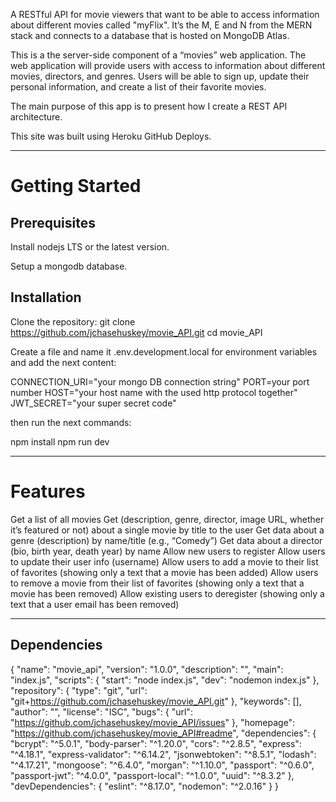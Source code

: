 A RESTful API for movie viewers that want to be able to access information about different movies called "myFlix". It’s the M, E and N from the MERN stack and connects to a database that is hosted on MongoDB Atlas.

This is a the server-side component of a “movies” web application. The web application will provide users with access to information about different movies, directors, and genres. Users will be able to sign up, update their personal information, and create a list of their favorite movies.

The main purpose of this app is to present how I create a REST API architecture.

This site was built using Heroku GitHub Deploys.

---

# Getting Started
## Prerequisites
Install nodejs LTS or the latest version.

Setup a mongodb database.

## Installation
Clone the repository:
 git clone https://github.com/jchasehuskey/movie_API.git
cd movie_API

Create a file and name it .env.development.local for environment variables and add the next content:

CONNECTION_URI="your mongo DB connection string"
PORT=your port number
HOST="your host name with the used http protocol together"
JWT_SECRET="your super secret code"

then run the next commands:

npm install
npm run dev

--- 

# Features
Get a list of all movies
Get (description, genre, director, image URL, whether it’s featured or not) about a single movie by title to the user
Get data about a genre (description) by name/title (e.g., “Comedy”)
Get data about a director (bio, birth year, death year) by name
Allow new users to register
Allow users to update their user info (username)
Allow users to add a movie to their list of favorites (showing only a text that a movie has been added)
Allow users to remove a movie from their list of favorites (showing only a text that a movie has been removed)
Allow existing users to deregister (showing only a text that a user email has been removed)

---

## Dependencies
{
  "name": "movie_api",
  "version": "1.0.0",
  "description": "",
  "main": "index.js",
  "scripts": {
    "start": "node index.js",
    "dev": "nodemon index.js"
  },
  "repository": {
    "type": "git",
    "url": "git+https://github.com/jchasehuskey/movie_API.git"
  },
  "keywords": [],
  "author": "",
  "license": "ISC",
  "bugs": {
    "url": "https://github.com/jchasehuskey/movie_API/issues"
  },
  "homepage": "https://github.com/jchasehuskey/movie_API#readme",
  "dependencies": {
    "bcrypt": "^5.0.1",
    "body-parser": "^1.20.0",
    "cors": "^2.8.5",
    "express": "^4.18.1",
    "express-validator": "^6.14.2",
    "jsonwebtoken": "^8.5.1",
    "lodash": "^4.17.21",
    "mongoose": "^6.4.0",
    "morgan": "^1.10.0",
    "passport": "^0.6.0",
    "passport-jwt": "^4.0.0",
    "passport-local": "^1.0.0",
    "uuid": "^8.3.2"
  },
  "devDependencies": {
    "eslint": "^8.17.0",
    "nodemon": "^2.0.16"
  }
}


